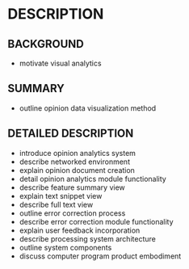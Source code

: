 # DESCRIPTION

## BACKGROUND

- motivate visual analytics

## SUMMARY

- outline opinion data visualization method

## DETAILED DESCRIPTION

- introduce opinion analytics system
- describe networked environment
- explain opinion document creation
- detail opinion analytics module functionality
- describe feature summary view
- explain text snippet view
- describe full text view
- outline error correction process
- describe error correction module functionality
- explain user feedback incorporation
- describe processing system architecture
- outline system components
- discuss computer program product embodiment


